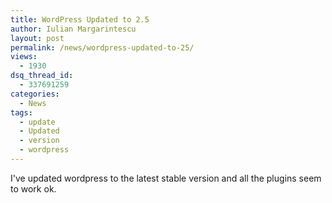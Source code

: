 ```yaml
---
title: WordPress Updated to 2.5
author: Iulian Margarintescu
layout: post
permalink: /news/wordpress-updated-to-25/
views:
  - 1930
dsq_thread_id:
  - 337691259
categories:
  - News
tags:
  - update
  - Updated
  - version
  - wordpress
---
```

I've updated wordpress to the latest stable version and all the plugins seem to work ok.